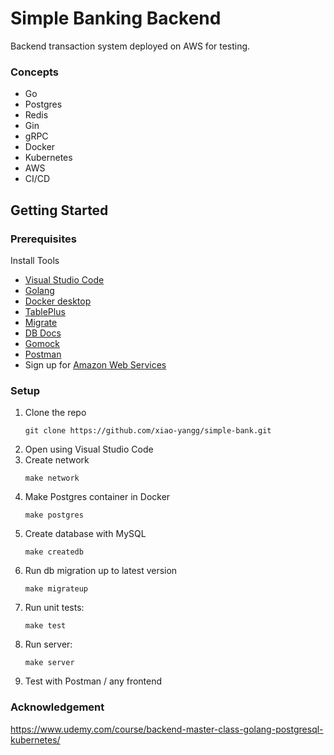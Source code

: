 # Simple Banking Backend

Backend transaction system deployed on AWS for testing.

### Concepts
* Go
* Postgres
* Redis
* Gin
* gRPC
* Docker
* Kubernetes
* AWS
* CI/CD

## Getting Started

### Prerequisites

Install Tools
- [Visual Studio Code](https://code.visualstudio.com/download)
- [Golang](https://golang.org/)
- [Docker desktop](https://www.docker.com/products/docker-desktop)
- [TablePlus](https://tableplus.com/)
- [Migrate](https://github.com/golang-migrate/migrate/tree/master/cmd/migrate)
- [DB Docs](https://dbdocs.io/docs)
- [Gomock](https://github.com/golang/mock)
- [Postman](https://www.postman.com/downloads/)
- Sign up for [Amazon Web Services](https://aws.amazon.com/)

### Setup

1. Clone the repo
   ```
   git clone https://github.com/xiao-yangg/simple-bank.git
   ```
2. Open using Visual Studio Code
3. Create network
   ```
   make network
   ```
4. Make Postgres container in Docker
   ```
   make postgres
   ```
5. Create database with MySQL
   ```
   make createdb
   ```
6. Run db migration up to latest version
   ```
   make migrateup
   ```
7. Run unit tests:
    ```
    make test
    ```
8. Run server:
    ```
    make server
    ```
9. Test with Postman / any frontend


### Acknowledgement
https://www.udemy.com/course/backend-master-class-golang-postgresql-kubernetes/
